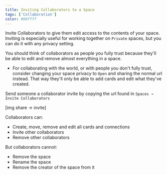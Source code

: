 ```yaml
---
title: Inviting Collaborators to a Space
tags: ['Collaboration']
color: #90ffff
---
```


Invite Collaborators to give them edit access to the contents of your space. Inviting is especially useful for working together on `Private` spaces, but you can do it with any privacy setting.

You should think of collaborators as people you fully trust because they'll be able to edit and remove almost everything in a space.

- For collaborating with the world, or with people you don't fully trust, consider changing your space privacy to `Open` and sharing the normal url instead. That way they'll only be able to add cards and edit what they've created.

Send someone a collaborator invite by copying the url found in `Spaces → Invite Collaborators`

[img share → invite]

Collaborators can:

- Create, move, remove and edit all cards and connections
- Invite other collaborators
- Remove other collaborators

But collaborators cannot:

- Remove the space
- Rename the space
- Remove the creator of the space from it